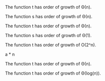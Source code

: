 The function t has order of growth of Θ(n).

The function s has order of growth of Θ(n).

The function t has order of growth of Θ(n).

The function s has order of growth of Θ(1).

The function t has order of growth of O(2^n).

a * n

The function t has order of growth of Θ(n).

The function t has order of growth of Θ(log(n)).
